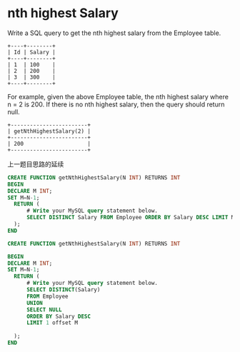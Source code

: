 # nth highest Salary

Write a SQL query to get the nth highest salary from the Employee table.
```
+----+--------+
| Id | Salary |
+----+--------+
| 1  | 100    |
| 2  | 200    |
| 3  | 300    |
+----+--------+
```
For example, given the above Employee table, the nth highest salary where n = 2 is 200. If there is no nth highest salary, then the query should return null.
```
+------------------------+
| getNthHighestSalary(2) |
+------------------------+
| 200                    |
+------------------------+
```

上一题目思路的延续

```SQL
CREATE FUNCTION getNthHighestSalary(N INT) RETURNS INT
BEGIN
DECLARE M INT;
SET M=N-1;
  RETURN (
      # Write your MySQL query statement below.
      SELECT DISTINCT Salary FROM Employee ORDER BY Salary DESC LIMIT M, 1
  );
END
```

```sql
CREATE FUNCTION getNthHighestSalary(N INT) RETURNS INT

BEGIN
DECLARE M INT;
SET M=N-1;
  RETURN (
      # Write your MySQL query statement below.
      SELECT DISTINCT(Salary)
      FROM Employee
      UNION
      SELECT NULL
      ORDER BY Salary DESC
      LIMIT 1 offset M
      
  );
END

```